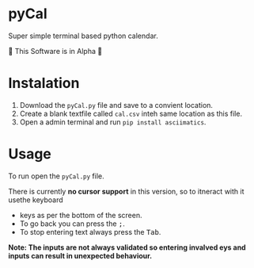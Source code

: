 # pyCal
Super simple terminal based python calendar.

:construction: This Software is in Alpha :construction:


# Instalation
1. Download the `pyCal.py` file and save to a convient location.
2. Create a blank textfile called `cal.csv` inteh same location as this file.
3. Open a admin terminal and run `pip install asciimatics`.

# Usage

To run open the `pyCal.py` file.

There is currently **no cursor support** in this version, so to itneract with it usethe keyboard 

* keys as per the bottom of the screen.
* To go back you can press the <kbd>;</kbd>.
* To stop entering text always press the <kbd>Tab</kbd>.

**Note: The inputs are not always validated so entering invalved eys and inputs can result in unexpected behaviour.** 